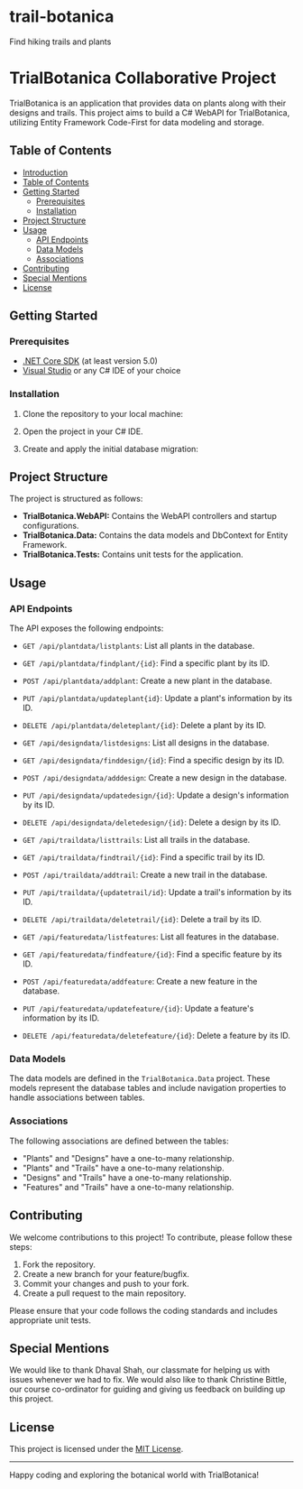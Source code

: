 # trail-botanica
Find hiking trails and plants

# TrialBotanica Collaborative Project

TrialBotanica is an application that provides data on plants along with their designs and trails. This project aims to build a C# WebAPI for TrialBotanica, utilizing Entity Framework Code-First for data modeling and storage.

## Table of Contents

- [Introduction](#trialbotanica-collaborative-project)
- [Table of Contents](#table-of-contents)
- [Getting Started](#getting-started)
  - [Prerequisites](#prerequisites)
  - [Installation](#installation)
- [Project Structure](#project-structure)
- [Usage](#usage)
  - [API Endpoints](#api-endpoints)
  - [Data Models](#data-models)
  - [Associations](#associations)
- [Contributing](#contributing)
- [Special Mentions](#special-mentions)
- [License](#license)

## Getting Started

### Prerequisites

- [.NET Core SDK](https://dotnet.microsoft.com/download) (at least version 5.0)
- [Visual Studio](https://visualstudio.microsoft.com/) or any C# IDE of your choice

### Installation

1. Clone the repository to your local machine:

2. Open the project in your C# IDE.

3. Create and apply the initial database migration:


## Project Structure

The project is structured as follows:

- **TrialBotanica.WebAPI:** Contains the WebAPI controllers and startup configurations.
- **TrialBotanica.Data:** Contains the data models and DbContext for Entity Framework.
- **TrialBotanica.Tests:** Contains unit tests for the application.

## Usage

### API Endpoints

The API exposes the following endpoints:

- `GET /api/plantdata/listplants`: List all plants in the database.
- `GET /api/plantdata/findplant/{id}`: Find a specific plant by its ID.
- `POST /api/plantdata/addplant`: Create a new plant in the database.
- `PUT /api/plantdata/updateplant{id}`: Update a plant's information by its ID.
- `DELETE /api/plantdata/deleteplant/{id}`: Delete a plant by its ID.

- `GET /api/designdata/listdesigns`: List all designs in the database.
- `GET /api/designdata/finddesign/{id}`: Find a specific design by its ID.
- `POST /api/designdata/adddesign`: Create a new design in the database.
- `PUT /api/designdata/updatedesign/{id}`: Update a design's information by its ID.
- `DELETE /api/designdata/deletedesign/{id}`: Delete a design by its ID.

- `GET /api/traildata/listtrails`: List all trails in the database.
- `GET /api/traildata/findtrail/{id}`: Find a specific trail by its ID.
- `POST /api/traildata/addtrail`: Create a new trail in the database.
- `PUT /api/traildata/{updatetrail/id}`: Update a trail's information by its ID.
- `DELETE /api/traildata/deletetrail/{id}`: Delete a trail by its ID.

- `GET /api/featuredata/listfeatures`: List all features in the database.
- `GET /api/featuredata/findfeature/{id}`: Find a specific feature by its ID.
- `POST /api/featuredata/addfeature`: Create a new feature in the database.
- `PUT /api/featuredata/updatefeature/{id}`: Update a feature's information by its ID.
- `DELETE /api/featuredata/deletefeature/{id}`: Delete a feature by its ID.

### Data Models

The data models are defined in the `TrialBotanica.Data` project. These models represent the database tables and include navigation properties to handle associations between tables.

### Associations

The following associations are defined between the tables:

- "Plants" and "Designs" have a one-to-many relationship.
- "Plants" and "Trails" have a one-to-many relationship.
- "Designs" and "Trails" have a one-to-many relationship.
- "Features" and "Trails" have a one-to-many relationship.

## Contributing

We welcome contributions to this project! To contribute, please follow these steps:

1. Fork the repository.
2. Create a new branch for your feature/bugfix.
3. Commit your changes and push to your fork.
4. Create a pull request to the main repository.

Please ensure that your code follows the coding standards and includes appropriate unit tests.

## Special Mentions
We would like to thank Dhaval Shah, our classmate for helping us with issues whenever we had to fix. We would also like to thank Christine Bittle, our course co-ordinator for guiding and giving us feedback on building up this project.

## License

This project is licensed under the [MIT License](LICENSE).

---

Happy coding and exploring the botanical world with TrialBotanica!
